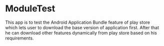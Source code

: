 # ModuleTest
This app is to test the Android Application Bundle feature of play store which lets user to download the base version of application first. After that he can download other features dynamically from play store based on his requirements.
